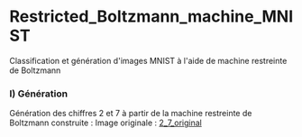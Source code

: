 # Restricted_Boltzmann_machine_MNIST
Classification et génération d'images MNIST à l'aide de machine restreinte de Boltzmann
### I) Génération
Génération des chiffres 2 et 7 à partir de la machine restreinte de Boltzmann construite : 
Image originale : [2_7_original](AkLeyth.github.com/Restricted_Boltzmann_machine_MNIST/Img/2_7_original.jpg)
